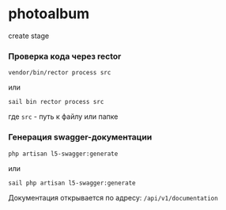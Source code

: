 # photoalbum
create stage

### Проверка кода через rector
```
vendor/bin/rector process src
```
или
```
sail bin rector process src
```
где `src` - путь к файлу или папке

### Генерация swagger-документации
```
php artisan l5-swagger:generate
```
или
```
sail php artisan l5-swagger:generate
```
Документация открывается по адресу: `/api/v1/documentation`
